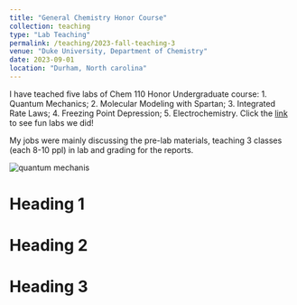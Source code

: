 ```yaml
---
title: "General Chemistry Honor Course"
collection: teaching
type: "Lab Teaching"
permalink: /teaching/2023-fall-teaching-3
venue: "Duke University, Department of Chemistry"
date: 2023-09-01
location: "Durham, North carolina"
---
```


I have teached five labs of Chem 110 Honor Undergraduate course: 1. Quantum Mechanics; 2. Molecular Modeling with Spartan; 3. Integrated Rate Laws; 4. Freezing Point Depression; 5. Electrochemistry. Click the [link](https://calvinge.github.io/gesong.github.io/teaching/2023-fall-teaching-3) to see fun labs we did!

My jobs were mainly discussing the pre-lab materials, teaching 3 classes (each 8-10 ppl) in lab and grading for the reports.

![quantum mechanis](./2023fall_qm.jpg) 

Heading 1
======

Heading 2
======

Heading 3
======
